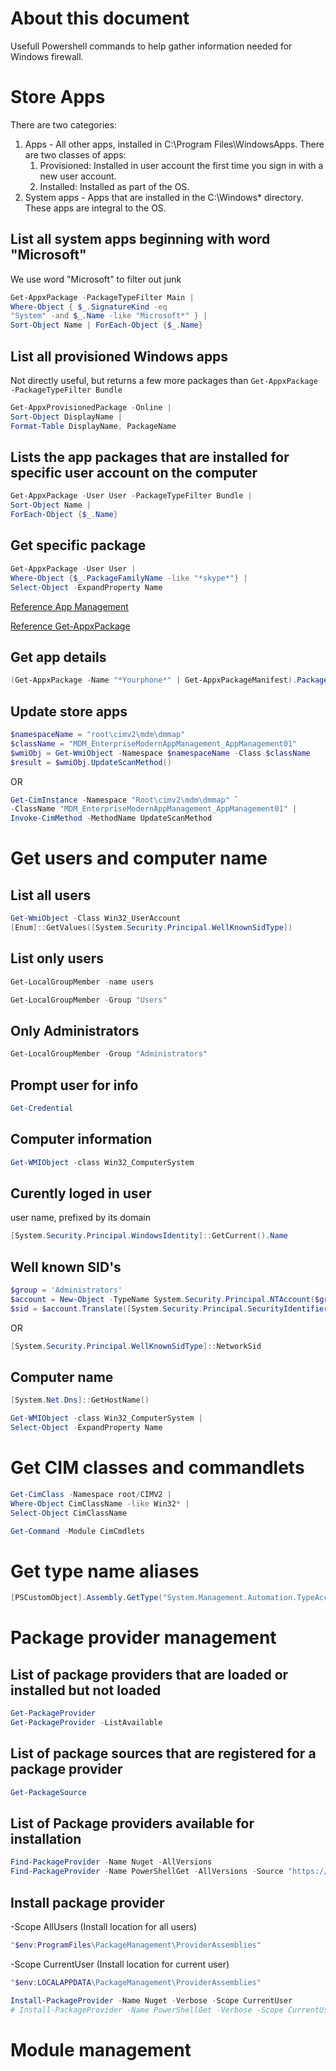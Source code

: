 
# About this document

Usefull Powershell commands to help gather information needed for Windows firewall.

# Store Apps

There are two categories:

1. Apps - All other apps, installed in C:\Program Files\WindowsApps.
There are two classes of apps:
    1. Provisioned: Installed in user account the first time you sign in with
       a new user account.
    1. Installed: Installed as part of the OS.
2. System apps - Apps that are installed in the C:\Windows* directory.
   These apps are integral to the OS.

## List all system apps beginning with word "Microsoft"

We use word "Microsoft" to filter out junk

```powershell
Get-AppxPackage -PackageTypeFilter Main |
Where-Object { $_.SignatureKind -eq
"System" -and $_.Name -like "Microsoft*" } |
Sort-Object Name | ForEach-Object {$_.Name}
```

## List all provisioned Windows apps

Not directly useful, but returns a few more packages than
`Get-AppxPackage -PackageTypeFilter Bundle`

```powershell
Get-AppxProvisionedPackage -Online |
Sort-Object DisplayName |
Format-Table DisplayName, PackageName
```

## Lists the app packages that are installed for specific user account on the computer

```powershell
Get-AppxPackage -User User -PackageTypeFilter Bundle |
Sort-Object Name |
ForEach-Object {$_.Name}
```

## Get specific package

```powershell
Get-AppxPackage -User User |
Where-Object {$_.PackageFamilyName -like "*skype*"} |
Select-Object -ExpandProperty Name
```

[Reference App Management](https://docs.microsoft.com/en-us/windows/application-management/apps-in-windows-10)

[Reference Get-AppxPackage](https://docs.microsoft.com/en-us/powershell/module/appx/get-appxpackage?view=win10-ps)

## Get app details

```powershell
(Get-AppxPackage -Name "*Yourphone*" | Get-AppxPackageManifest).Package.Capabilities
```

## Update store apps

```powershell
$namespaceName = "root\cimv2\mdm\dmmap"
$className = "MDM_EnterpriseModernAppManagement_AppManagement01"
$wmiObj = Get-WmiObject -Namespace $namespaceName -Class $className
$result = $wmiObj.UpdateScanMethod()
```

OR

```powershell
Get-CimInstance -Namespace "Root\cimv2\mdm\dmmap" `
-ClassName "MDM_EnterpriseModernAppManagement_AppManagement01" |
Invoke-CimMethod -MethodName UpdateScanMethod
```

# Get users and computer name

## List all users

```powershell
Get-WmiObject -Class Win32_UserAccount
[Enum]::GetValues([System.Security.Principal.WellKnownSidType])
```

## List only users

```powershell
Get-LocalGroupMember -name users
```

```powershell
Get-LocalGroupMember -Group "Users"
```

## Only Administrators

```powershell
Get-LocalGroupMember -Group "Administrators"
```

## Prompt user for info

```powershell
Get-Credential
```

## Computer information

```powershell
Get-WMIObject -class Win32_ComputerSystem
```

## Curently loged in user

user name, prefixed by its domain

```powershell
[System.Security.Principal.WindowsIdentity]::GetCurrent().Name
```

## Well known SID's

```powershell
$group = 'Administrators'
$account = New-Object -TypeName System.Security.Principal.NTAccount($group)
$sid = $account.Translate([System.Security.Principal.SecurityIdentifier])
```

OR

```powershell
[System.Security.Principal.WellKnownSidType]::NetworkSid
```

## Computer name

```powershell
[System.Net.Dns]::GetHostName()
```

```powershell
Get-WMIObject -class Win32_ComputerSystem |
Select-Object -ExpandProperty Name
```

# Get CIM classes and commandlets

```powershell
Get-CimClass -Namespace root/CIMV2 |
Where-Object CimClassName -like Win32* |
Select-Object CimClassName
```

```powershell
Get-Command -Module CimCmdlets
```

# Get type name aliases

```powershell
[PSCustomObject].Assembly.GetType("System.Management.Automation.TypeAccelerators")::get
```

# Package provider management

## List of package providers that are loaded or installed but not loaded

```powershell
Get-PackageProvider
Get-PackageProvider -ListAvailable
```

## List of package sources that are registered for a package provider

```powershell
Get-PackageSource
```

## List of Package providers available for installation

```powershell
Find-PackageProvider -Name Nuget -AllVersions
Find-PackageProvider -Name PowerShellGet -AllVersions -Source "https://www.powershellgallery.com/api/v2"
```

## Install package provider

-Scope AllUsers (Install location for all users)

```powershell
"$env:ProgramFiles\PackageManagement\ProviderAssemblies"
```

-Scope CurrentUser (Install location for current user)

```powershell
"$env:LOCALAPPDATA\PackageManagement\ProviderAssemblies"
```

```powershell
Install-PackageProvider -Name Nuget -Verbose -Scope CurrentUser
# Install-PackageProvider -Name PowerShellGet -Verbose -Scope CurrentUser
```

# Module management

```powershell
```
